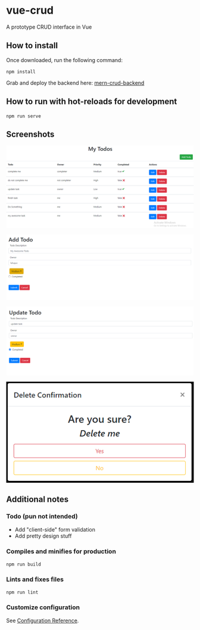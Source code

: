# vue-crud

A prototype CRUD interface in Vue

## How to install

Once downloaded, run the following command:
```
npm install
```

Grab and deploy the backend here:
[mern-crud-backend](https://github.com/lalugue/mern-crud-backend)


## How to run with hot-reloads for development
```
npm run serve
```

## Screenshots

![read](screenshots/read.png "View Todos")

![create](screenshots/create.png "Create a Todo")

![update](screenshots/update.png "Update a Todo")

![delete](screenshots/delete.png "Delete a Todo")

## Additional notes

### Todo (pun not intended)

- Add "client-side" form validation
- Add pretty design stuff

### Compiles and minifies for production
```
npm run build
```

### Lints and fixes files
```
npm run lint
```

### Customize configuration
See [Configuration Reference](https://cli.vuejs.org/config/).
